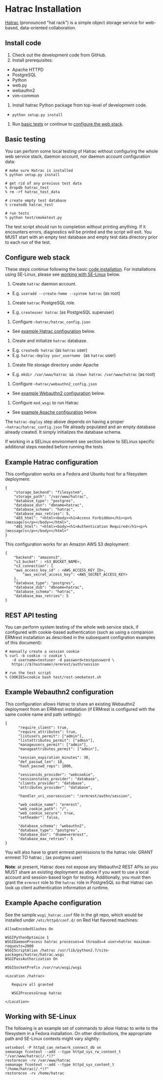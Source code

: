 # Hatrac Installation

[Hatrac](http://github.com/informatics-isi-edu/hatrac) (pronounced
"hat rack") is a simple object storage service for web-based,
data-oriented collaboration.

## Install code

1. Check out the development code from GitHub.
1. Install prerequisites:
  - Apache HTTPD
  - PostgreSQL
  - Python
  - web.py
  - webauthn2
  - vim-common
1. Install hatrac Python package from top-level of development code.
  - `python setup.py install`
1. Run [basic tests](#basic-testing) or continue to [configure the web stack](#configure-web-stack).

## Basic testing

You can perform some local testing of Hatrac without configuring the
whole web service stack, daemon account, nor daemon account configuration data:

    # make sure Hatrac is installed
    % python setup.py install
    
    # get rid of any previous test data
    % dropdb hatrac_test
    % rm -rf hatrac_test_data

    # create empty test database
    % createdb hatrac_test
    
    # run tests
    % python test/smoketest.py

The test script should run to completion without printing anything. If
it encounters errors, diagnostics will be printed and the script will
exit.  You MUST start with an empty test database and empty test data
directory prior to each run of the test.

## Configure web stack

These steps continue following the basic
[code installation](#install-code). For installations using SE-Linux,
please see [working with SE-Linux](#working-with-selinux) below.

1. Create `hatrac` daemon account.
  - E.g. `useradd --create-home --system hatrac` (as root)
1. Create `hatrac` PostgreSQL role.
  - E.g. `createuser hatrac` (as PostgreSQL superuser)
1. Configure `~hatrac/hatrac_config.json`
  - See [example Hatrac configuration](#example-hatrac-configuration) below.
1. Create and initialize `hatrac` database.
  - E.g. `createdb hatrac` (as `hatrac` user)
  - E.g. `hatrac-deploy your_username ` (as `hatrac` user)
1. Create file storage directory under Apache
  - E.g. `mkdir /var/www/hatrac && chown hatrac /var/www/hatrac` (as root)
1. Configure `~hatrac/webauthn2_config.json`
  - See [example Webauthn2 configuration](#example-webauthn2-configuration) below.
1. Configure `mod_wsgi` to run Hatrac
  - See [example Apache configuration](#example-apache-configuration) below.

The `hatrac-deploy` step above depends on having a proper
`~hatrac/hatrac_config.json` file already populated and an empty
database already created. It simply initializes the database schema.

If working in a SELinux environment see section below to SELinux specific additional steps needed before running the tests


## Example Hatrac configuration

This configuration works on a Fedora and Ubuntu host for a filesystem deployment:

    {
        "storage_backend": "filesystem",
        "storage_path": "/var/www/hatrac",
        "database_type": "postgres",
        "database_dsn": "dbname=hatrac",
        "database_schema": "hatrac",
        "database_max_retries": 5,
		"403_html": "<html><body><h1>Access Forbidden</h1><p>%(message)s</p></body></html>",
		"401_html": "<html><body><h1>Authentication Required</h1><p>%(message)s</p></body></html>"
    }

This configuration works for an Amazon AWS S3 deployment:
   
    {
        "backend": "amazons3",
        "s3_bucket" : <S3_BUCKET_NAME>,
        "s3_connection": {
	    "aws_access_key_id" : <AWS_ACCESS_KEY_ID>,
    	    "aws_secret_access_key": <AWS_SECRET_ACCESS_KEY>
        },
        "database_type": "postgres",
        "database_dsb": "dbname=hatrac",
        "database_schema": "hatrac",
        "database_max_retries": 5
    }

## REST API testing

You can perform system testing of the whole web service stack, if
configured with cookie-based authentication (such as using a companion
ERMrest installation as described in the subsequent configration
examples of this document):

    # manually create a session cookie
    % curl -b cookie -c cookie \
       -d username=testuser -d password=testpassword \
       https://$(hostname)/ermrest/auth/session

    # run the test script
    % COOKIES=cookie bash test/rest-smoketest.sh

## Example Webauthn2 configuration 

This configuration allows Hatrac to share an existing Webauthn2
deployment from an ERMrest installation (if ERMrest is configured with
the same cookie name and path settings):

    {
          "require_client": true,
          "require_attributes": true, 
          "listusers_permit": ["admin"], 
          "listattributes_permit": ["admin"], 
          "manageusers_permit": ["admin"], 
          "manageattributes_permit": ["admin"], 
                
          "session_expiration_minutes": 30, 
          "def_passwd_len": 10, 
          "hash_passwd_reps": 1000,
            
          "sessionids_provider": "webcookie", 
          "sessionstates_provider": "database", 
          "clients_provider": "database", 
          "attributes_provider": "database", 
            
          "handler_uri_usersession": "/ermrest/authn/session", 
            
          "web_cookie_name": "ermrest", 
          "web_cookie_path": "/", 
          "web_cookie_secure": true, 
          "setheader": false,
    
          "database_schema": "webauthn2", 
          "database_type": "postgres", 
          "database_dsn": "dname=ermrest", 
          "database_max_retries": 5
    }

You will also have to grant ermrest permissions to the hatrac role:
GRANT ermrest TO hatrac ; (as postgres user)


**Note**: at present, Hatrac does not expose any Webauthn2 REST APIs
so you MUST share an existing deployment as above if you want to use a
local account and session-based login for testing.  Additionally, you
must then grant the `ermrest` role to the `hatrac` role in PostgreSQL
so that Hatrac can look up client authentication information at
runtime.

## Example Apache configuration

See the sample `wsgi_hatrac.conf` file in the git repo, which would be
installed under `/etc/httpd/conf.d/` on Red Hat flavored machines:

    AllowEncodedSlashes On
    
    WSGIPythonOptimize 1
    WSGIDaemonProcess hatrac processes=4 threads=4 user=hatrac maximum-requests=2000
    WSGIScriptAlias /hatrac /usr/lib/python2.7/site-packages/hatrac/hatrac.wsgi
    WSGIPassAuthorization On
    
    WSGISocketPrefix /var/run/wsgi/wsgi
    
    <Location /hatrac>
    
       Require all granted
    
       WSGIProcessGroup hatrac
        
    </Location>

## Working with SE-Linux

The following is an example set of commands to allow Hatrac to write
to the filesystem in a Fedora installation.  On other distributions,
the appropriate path and SE-Linux contexts might vary slightly:

    setsebool -P httpd_can_network_connect_db on
    semanage fcontext --add --type httpd_sys_rw_content_t "/var/www/hatrac(/.*)?"
    restorecon -rv /var/www/hatrac
    semanage fcontext --add --type httpd_sys_content_t "/home/hatrac(/.*)?"
    restorecon -rv /home/hatrac
